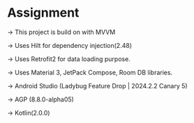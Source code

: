 # Assignment

-> This project is build on with MVVM

-> Uses Hilt for dependency injection(2.48)

-> Uses Retrofit2 for data loading purpose.

-> Uses Material 3, JetPack Compose, Room DB libraries.

-> Android Studio (Ladybug Feature Drop | 2024.2.2 Canary 5) 

-> AGP (8.8.0-alpha05)

-> Kotlin(2.0.0)
